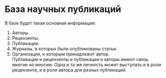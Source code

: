# База научных публикаций
В базе будет такая основная информация: <br>
1) Авторы. <br>
2) Рецензенты. <br>
3) Публикации. <br>
4) Журналы, в которых были опубликованы статьи. <br>
5) Организация, к которым принадлежит автор. <br>
Публикации и рецензенты и публикации и авторы имеют связь многие ко многим. Одна и та же личность может выступать и в роли рецензента, и в роли автора для разных публикаций.
